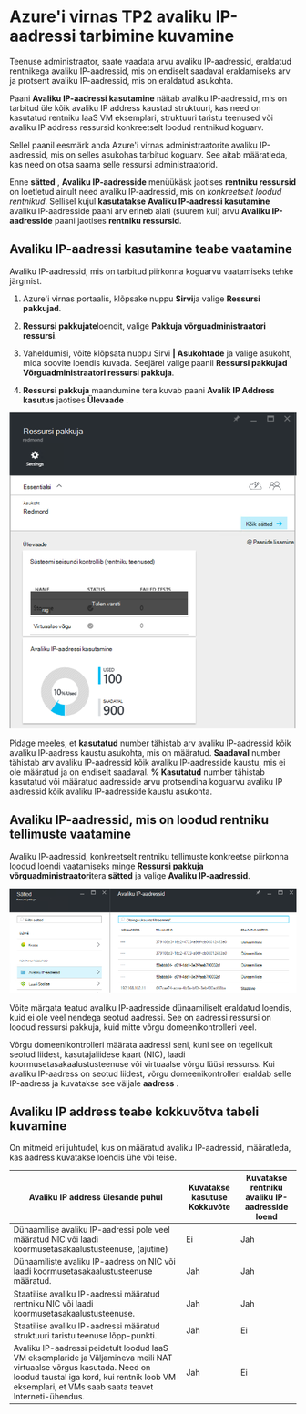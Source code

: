 <properties
    pageTitle="Vaatamine avaliku IP-aadressi tarbimine TP2 | Microsoft Azure'i"
    description="Administraatorid saavad vaadata avalike IP-aadresside tarbimine piirkonnas"
    services="azure-stack"
    documentationCenter=""
    authors="ScottNapolitan"
    manager="darmour"
    editor=""/>

<tags
    ms.service="azure-stack"
    ms.workload="na"
    ms.tgt_pltfrm="na"
    ms.devlang="na"
    ms.topic="get-started-article"
    ms.date="09/26/2016"
    ms.author="scottnap"/>

# <a name="view-public-ip-address-consumption-in-azure-stack-tp2"></a>Azure'i virnas TP2 avaliku IP-aadressi tarbimine kuvamine

Teenuse administraator, saate vaadata arvu avaliku IP-aadressid, eraldatud rentnikega avaliku IP-aadressid, mis on endiselt saadaval eraldamiseks arv ja protsent avaliku IP-aadressid, mis on eraldatud asukohta.

Paani **Avaliku IP-aadressi kasutamine** näitab avaliku IP-aadressid, mis on tarbitud üle kõik avaliku IP address kaustad struktuuri, kas need on kasutatud rentniku IaaS VM eksemplari, struktuuri taristu teenused või avaliku IP address ressursid konkreetselt loodud rentnikud koguarv.

Sellel paanil eesmärk anda Azure'i virnas administraatorite avaliku IP-aadressid, mis on selles asukohas tarbitud koguarv. See aitab määratleda, kas need on otsa saama selle ressursi administraatorid.

Enne **sätted** , **Avaliku IP-aadresside** menüükäsk jaotises **rentniku ressursid** on loetletud ainult need avaliku IP-aadressid, mis on *konkreetselt loodud rentnikud*. Sellisel kujul **kasutatakse** **Avaliku IP-aadressi kasutamine** avaliku IP-aadresside paani arv erineb alati (suurem kui) arvu **Avaliku IP-aadresside** paani jaotises **rentniku ressursid**.

## <a name="view-the-public-ip-address-usage-information"></a>Avaliku IP-aadressi kasutamine teabe vaatamine

Avaliku IP-aadressid, mis on tarbitud piirkonna koguarvu vaatamiseks tehke järgmist.

1.  Azure'i virnas portaalis, klõpsake nuppu **Sirvi**ja valige **Ressursi pakkujad**.

2.  **Ressursi pakkujate**loendit, valige **Pakkuja võrguadministraatori ressursi**.

3.  Vaheldumisi, võite klõpsata nuppu Sirvi **| Asukohtade** ja valige asukoht, mida soovite loendis kuvada. Seejärel valige paanil **Ressursi pakkujad** **Võrguadministraatori ressursi pakkuja**.

4.  **Ressursi pakkuja** maandumine tera kuvab paani **Avalik IP Address kasutus** jaotises **Ülevaade** .

![Võrgu ressursi pakkuja blade](media/azure-stack-viewing-public-ip-address-consumption-in-tp2/image1.png)

Pidage meeles, et **kasutatud** number tähistab arv avaliku IP-aadressid kõik avaliku IP-aadress kaustu asukohta, mis on määratud. **Saadaval** number tähistab arv avaliku IP-aadressid kõik avaliku IP-aadresside kaustu, mis ei ole määratud ja on endiselt saadaval. **% Kasutatud** number tähistab kasutatud või määratud aadresside arvu protsendina koguarvu avaliku IP aadressid kõik avaliku IP-aadresside kaustu asukohta.

## <a name="view-the-public-ip-addresses-that-were-created-by-tenant-subscriptions"></a>Avaliku IP-aadressid, mis on loodud rentniku tellimuste vaatamine

Avaliku IP-aadressid, konkreetselt rentniku tellimuste konkreetse piirkonna loodud loendi vaatamiseks minge **Ressursi pakkuja võrguadministraatori**tera **sätted** ja valige **Avaliku IP-aadressid**.

![Ressursi pakkuja võrguadministraatori tera sätted](media/azure-stack-viewing-public-ip-address-consumption-in-tp2/image2.png)

Võite märgata teatud avaliku IP-aadresside dünaamiliselt eraldatud loendis, kuid ei ole veel nendega seotud aadressi. See on aadressi ressursi on loodud ressursi pakkuja, kuid mitte võrgu domeenikontrolleri veel.

Võrgu domeenikontrolleri määrata aadressi seni, kuni see on tegelikult seotud liidest, kasutajaliidese kaart (NIC), laadi koormusetasakaalustusteenuse või virtuaalse võrgu lüüsi ressurss. Kui avaliku IP-aadress on seotud liidest, võrgu domeenikontrolleri eraldab selle IP-aadress ja kuvatakse see väljale **aadress** .

## <a name="view-the-public-ip-address-information-summary-table"></a>Avaliku IP address teabe kokkuvõtva tabeli kuvamine


On mitmeid eri juhtudel, kus on määratud avaliku IP-aadressid, määratleda, kas aadress kuvatakse loendis ühe või teise.

| **Avaliku IP address ülesande puhul** | **Kuvatakse kasutuse Kokkuvõte** | **Kuvatakse rentniku avaliku IP-aadresside loend** |
| ------------------------------------- | ----------------------------| ---------------------------------------------- |
| Dünaamilise avaliku IP-aadressi pole veel määratud NIC või laadi koormusetasakaalustusteenuse, (ajutine) | Ei | Jah |
| Dünaamiliste avaliku IP-aadress on NIC või laadi koormusetasakaalustusteenuse määratud. | Jah | Jah |
| Staatilise avaliku IP-aadressi määratud rentniku NIC või laadi koormusetasakaalustusteenuse. | Jah | Jah |
| Staatilise avaliku IP-aadressi määratud struktuuri taristu teenuse lõpp-punkti. | Jah | Ei |
| Avaliku IP-aadressi peidetult loodud IaaS VM eksemplaride ja Väljamineva meili NAT virtuaalse võrgus kasutada. Need on loodud taustal iga kord, kui rentnik loob VM eksemplari, et VMs saab saata teavet Interneti-ühendus. | Jah | Ei |
